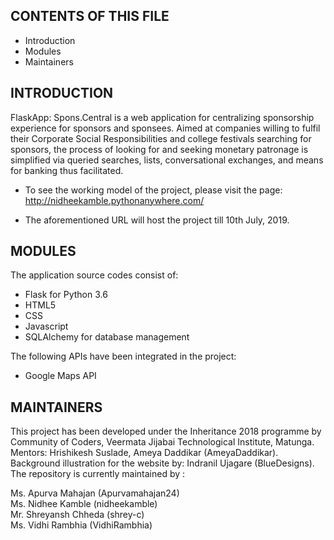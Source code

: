 CONTENTS OF THIS FILE 
---------------------


 * Introduction
 * Modules
 * Maintainers


INTRODUCTION
------------


 FlaskApp: Spons.Central is a web application for centralizing sponsorship experience for sponsors and sponsees.
 Aimed at companies willing to fulfil their Corporate Social Responsibilities and college festivals searching for sponsors, the process
 of looking for and seeking monetary patronage is simplified via queried searches, lists, conversational exchanges, and means for
 banking thus facilitated.

 * To see the working model of the project, please visit the page:
   http://nidheekamble.pythonanywhere.com/

 * The aforementioned URL will host the project till 10th July, 2019.


MODULES
-------


The application source codes consist of:

 * Flask for Python 3.6
 * HTML5
 * CSS
 * Javascript
 * SQLAlchemy for database management

The following APIs have been integrated in the project:

 * Google Maps API



 MAINTAINERS
 -----------


This project has been developed under the Inheritance 2018 programme by Community of Coders, Veermata Jijabai Technological Institute, Matunga. <br>
Mentors: Hrishikesh Suslade, Ameya Daddikar (AmeyaDaddikar).<br>
Background illustration for the website by: Indranil Ujagare (BlueDesigns). <br>
The repository is currently maintained by :

Ms. Apurva Mahajan (Apurvamahajan24)<br>
Ms. Nidhee Kamble (nidheekamble)<br>
Mr. Shreyansh Chheda (shrey-c)<br>
Ms. Vidhi Rambhia (VidhiRambhia)<br>
